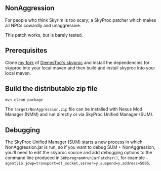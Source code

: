 NonAggression
-------------

For people who think Skyrim is too scary; a SkyProc patcher which makes all NPCs cowardly and unaggressive.

This patch works, but is barely tested.

## Prerequisites 

Clone [my fork](http://github.com/kellen/skyproc-library/) of [DienesToo's skyproc](https://bitbucket.org/DienesToo/skyproc-library) and install the dependencies for skyproc into your local maven and then build and install skyproc into your local maven.

## Build the distributable zip file

```
mvn clean package
```

The `target/NonAggression.zip` file can be installed with Nexus Mod Manager (NMM) and run directly or via SkyProc Unified Manager (SUM).

## Debugging

The SkyProc Unified Manager (SUM) starts a new process in which NonAggression.jar is run, so if you want to debug SUM + NonAggression, you'll need to edit the skyproc source and add debugging options to the command line produced in `SUMprogram#runJarPatcher()`, for example `-agentlib:jdwp=transport=dt_socket,server=y,suspend=y,address=5005`. 
